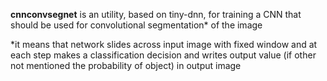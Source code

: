 **cnnconvsegnet** is an utility, based on tiny-dnn, for training a CNN that
should be used for convolutional segmentation* of the image

*it means that network slides across input image with fixed window and at each step
makes a classification decision and writes output value (if other not mentioned the probability of object) in output image 

